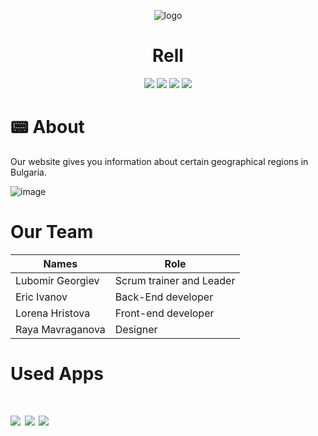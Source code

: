 <p align = "center">
  <img src = "" alt = "logo">
  </p>
   <h1 align = "center"> Rell </h1>
  <p align = "center">
   <img src = "https://img.shields.io/github/languages/count/LRGeorgiev/Rell?style=flat-square">
   <img src = "https://img.shields.io/github/contributors/LRGeorgiev/Rell?style=flat-square">
   <img src = "https://img.shields.io/github/repo-size/LRGeorgiev/Rell?style=flat-square">
   <img src = "https://img.shields.io/github/last-commit/LRGeorgiev/Rell?style=flat-square">
  </p>
  
  <h1> 📟 About  </h1>
  <p>
    Our website gives you information about certain geographical regions in Bulgaria.
  
   ![image](https://user-images.githubusercontent.com/86322070/159160574-417c27b0-8149-4c72-80c3-08d26fe85aab.png)
  
  </p>
  
  <h1>Our Team </h1>

| Names  | Role |
| ------------- | ------------- |
| Lubomir Georgiev  | Scrum trainer and Leader  |
| Eric Ivanov   | Back-End developer  |
| Lorena Hristova  | Front-end developer  |
| Raya Mavraganova  | Designer |

<h1> Used Apps <h1>
  <p>
    <img src="https://img.icons8.com/color/48/000000/discord-logo.png"/> <img src="https://img.icons8.com/fluency/48/000000/sublime-text.png"/> <img src="https://img.icons8.com/color/48/000000/visual-studio-code-2019.png"/>
    
